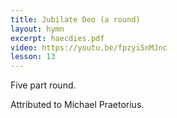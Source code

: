 ```yaml
---
title: Jubilate Deo (a round)
layout: hymn
excerpt: haecdies.pdf
video: https://youtu.be/fpzyi5nMJnc
lesson: 13
---
```


Five part round.

Attributed to Michael Praetorius.

